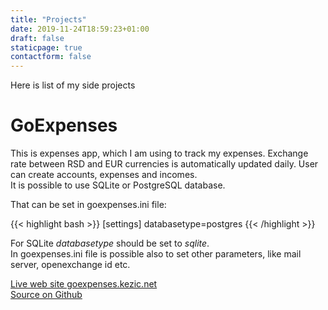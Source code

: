 ```yaml
---
title: "Projects"
date: 2019-11-24T18:59:23+01:00
draft: false
staticpage: true
contactform: false
---
```

Here is list of my side projects

# GoExpenses
 
This is expenses app, which I am using to track my expenses. Exchange rate between RSD and EUR currencies is automatically updated daily. User can create accounts, expenses and incomes.   
It is possible to use SQLite or PostgreSQL database.

That can be set in goexpenses.ini file:

{{< highlight bash >}}
[settings]
databasetype=postgres
{{< /highlight >}}

For SQLite *databasetype* should be set to *sqlite*.  
In goexpenses.ini file is possible also to set other parameters, like mail server, openexchange id etc.

[Live web site goexpenses.kezic.net](https://goexpenses.kezic.net/)  
[Source on Github](https://github.com/dkeza/goexpenses)


